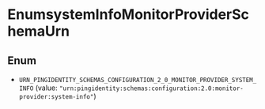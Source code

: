 

# EnumsystemInfoMonitorProviderSchemaUrn

## Enum


* `URN_PINGIDENTITY_SCHEMAS_CONFIGURATION_2_0_MONITOR_PROVIDER_SYSTEM_INFO` (value: `"urn:pingidentity:schemas:configuration:2.0:monitor-provider:system-info"`)



